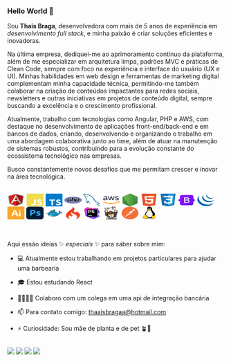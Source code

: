 ### Hello World 👋

Sou **Thais Braga**, desenvolvedora com mais de 5 anos de experiência em _desenvolvimento full stack_, e minha paixão é criar soluções eficientes e inovadoras.

Na última empresa, dediquei-me ao aprimoramento contínuo da plataforma, além de me especializar em arquitetura limpa, padrões MVC e práticas de Clean Code, sempre com foco na experiência e interface do usuário (UX e UI).
Minhas habilidades em web design e ferramentas de marketing digital complementam minha capacidade técnica, permitindo-me também colaborar na criação de conteúdos impactantes para redes sociais, newsletters e outras iniciativas em projetos de conteúdo digital, sempre buscando a excelência e o crescimento profissional.

Atualmente, trabalho com tecnologias como Angular, PHP e AWS, com destaque no desenvolvimento de aplicações front-end/back-end e em bancos de dados, criando, desenvolvendo e organizando o trabalho em uma abordagem colaborativa junto ao time, além de atuar na manutenção de sistemas robustos, contribuindo para a evolução constante do ecossistema tecnológico nas empresas.

Busco constantemente novos desafios que me permitam crescer e inovar na área tecnológica.

<div style="display: inline_block"><br>
  <img align="center" alt="Thais-Braga-HTML" height="30" width="40" src="https://raw.githubusercontent.com/devicons/devicon/master/icons/angularjs/angularjs-original.svg">
  <img align="center" alt="Thais-Braga-Js" height="30" width="40" src="https://raw.githubusercontent.com/devicons/devicon/master/icons/javascript/javascript-plain.svg">
  <img align="center" alt="Thais-Braga-Typescript" height="30" width="40" src="https://raw.githubusercontent.com/devicons/devicon/master/icons/typescript/typescript-plain.svg">
  <img align="center" alt="Thais-Braga-php" height="30" width="40" src="https://raw.githubusercontent.com/devicons/devicon/master/icons/php/php-original.svg">
  <img align="center" alt="Thais-Braga-MySql" height="30" width="40" src="https://raw.githubusercontent.com/devicons/devicon/master/icons/mysql/mysql-original.svg">
  <img align="center" alt="Thais-Braga-Amazon-WebServices" height="30" width="40" src="https://raw.githubusercontent.com/devicons/devicon/master/icons/amazonwebservices/amazonwebservices-original-wordmark.svg">
  <img align="center" alt="Thais-Braga-NodeJs" height="30" width="40" src="https://raw.githubusercontent.com/devicons/devicon/master/icons/nodejs/nodejs-original.svg"> 
  <img align="center" alt="Thais-Braga-HTML" height="30" width="40" src="https://raw.githubusercontent.com/devicons/devicon/master/icons/html5/html5-original.svg">
  <img align="center" alt="Thais-Braga-CSS3" height="30" width="40" src="https://raw.githubusercontent.com/devicons/devicon/master/icons/css3/css3-original.svg">
  <img align="center" alt="Thais-Braga-Bootstrap" height="30" width="40" src="https://raw.githubusercontent.com/devicons/devicon/master/icons/bootstrap/bootstrap-original.svg">
  <img align="center" alt="Thais-Braga-Jquery" height="30" width="40" src="https://raw.githubusercontent.com/devicons/devicon/master/icons/jquery/jquery-original.svg">
  <img align="center" alt="Thais-Braga-Illustrator" height="30" width="40" src="https://raw.githubusercontent.com/devicons/devicon/master/icons/illustrator/illustrator-plain.svg">
  <img align="center" alt="Thais-Braga-Photoshop" height="30" width="40" src="https://raw.githubusercontent.com/devicons/devicon/master/icons/photoshop/photoshop-original.svg">
  <img align="center" alt="Thais-Braga-Docker" height="30" width="40" src="https://raw.githubusercontent.com/devicons/devicon/master/icons/docker/docker-original.svg">
  <img align="center" alt="Thais-Braga-Codeigniter" height="30" width="40" src="https://raw.githubusercontent.com/devicons/devicon/master/icons/codeigniter/codeigniter-plain.svg">
  <img align="center" alt="Thais-Braga-Php-Storm" height="30" width="40" src="https://raw.githubusercontent.com/devicons/devicon/master/icons/phpstorm/phpstorm-original.svg">
  <img align="center" alt="Thais-Braga-Composer" height="30" width="40" src="https://raw.githubusercontent.com/devicons/devicon/master/icons/composer/composer-original.svg">
  <img align="center" alt="Thais-Braga-Postman" height="30" width="40" src="https://raw.githubusercontent.com/devicons/devicon/master/icons/postman/postman-original.svg">
  <img align="center" alt="Thais-Braga-Linux" height="30" width="40" src="https://raw.githubusercontent.com/devicons/devicon/master/icons/linux/linux-original.svg">
</div>
<br><br>

Aqui essão ideias ✨ _especiais_ ✨ para saber sobre mim:

- 💻 Atualmente estou trabalhando em projetos particulares para ajudar uma barbearia
- 🎓 Estou estudando React
- 👩‍💻🧑‍💻 Colaboro com um colega em uma api de integração bancária
- 📫 Para contato comigo: thaaisbragaa@hotmail.com
- ⚡ Curiosidade: Sou mãe de planta e de pet 🪴🐶


  ##
 <div>
   <a href="https://linkedin.com/in/thaaisbragaa" target="_blank"><img src="https://img.shields.io/badge/LinkedIn-0077B5?style=for-the-badge&logo=linkedin&logoColor=white" target="_blank"></a>
   <a href="https://wa.me/5548991484062?text=Ol%C3%A1%2C%20encontrei%20seu%20perfil%20do%20github%20e%20gostaria%20de%20conversar%20com%20voc%C3%AA" target="_blank"><img src="https://img.shields.io/badge/WhatsApp-25D366?style=for-the-badge&logo=whatsapp&logoColor=white" target="_blank"></a>
   <a href="https://discord.gg/thaaisbragaa" target="_blank"><img src="https://img.shields.io/badge/Discord-7289DA?style=for-the-badge&logo=discord&logoColor=white" target="_blank"></a>
   <a href="https://dribbble.com/thaaisbragaa" target="_blank"><img src="https://img.shields.io/badge/Dribbble-EA4C89?style=for-the-badge&logo=dribbble&logoColor=white" target="_blank"></a> 
</div>
